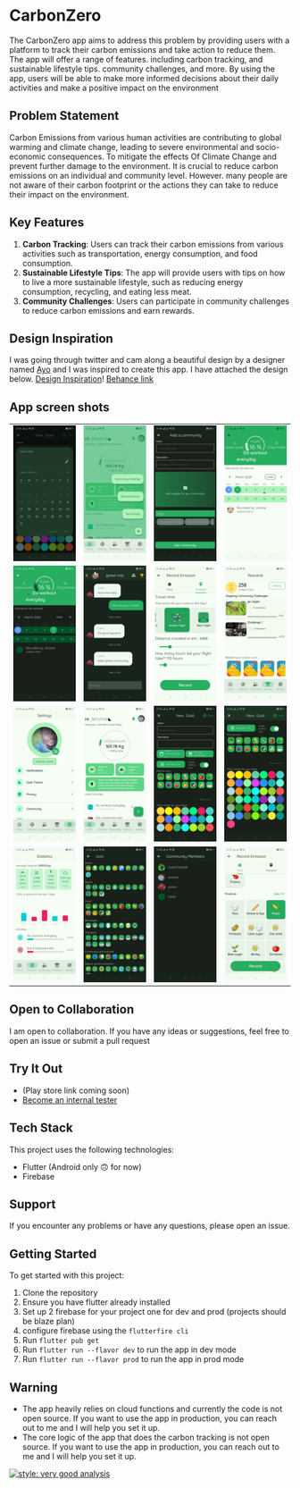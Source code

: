 # CarbonZero

The CarbonZero app aims to address this problem by providing users with a platform to
track their carbon emissions and take action to reduce them. The app will offer a range of
features. including carbon tracking, and sustainable lifestyle tips. community challenges, and
more. By using the app, users will be able to make more informed decisions about their
daily activities and make a positive impact on the environment

## Problem Statement

Carbon Emissions from various human activities are contributing to global warming and
climate change, leading to severe environmental and socio-economic consequences. To mitigate the effects Of Climate Change and prevent further damage to the
environment. It is crucial to reduce carbon emissions on an individual and community level.
However. many people are not aware of their carbon footprint or the actions they can take to reduce their impact on the environment.

## Key Features

1. **Carbon Tracking**: Users can track their carbon emissions from various activities such as transportation, energy consumption, and food consumption.
2. **Sustainable Lifestyle Tips**: The app will provide users with tips on how to live a more sustainable lifestyle, such as reducing energy consumption, recycling, and eating less meat.
3. **Community Challenges**: Users can participate in community challenges to reduce carbon emissions and earn rewards.

## Design Inspiration

I was going through twitter and cam along a beautiful design by a designer named [Ayo](https://x.com/theay_o?t=dxzjbpj_bMy188D3_0Jquw&s=08) and I was inspired to create this app. I have attached the design below.
[Design Inspiration](https://www.figma.com/file/kN8GWRfSo40TcEls4bI0EY/CarbonZero?type=design&t=ZWEF6WdvALWxMJpG-6)!
[Behance link](https://www.behance.net/gallery/165836409/CarbonZero-%28-Case-Study-%29)

## App screen shots

<table>
  <tr>
    <td><img src="./screenshot/IMG-20240331-WA0072.jpg" alt="Screenshot 1" width="200"/></td>
    <td><img src="./screenshot/IMG-20240331-WA0073.jpg" alt="Screenshot 2" width="200"/></td>
    <td><img src="./screenshot/IMG-20240331-WA0074.jpg" alt="Screenshot 3" width="200"/></td>
    <td><img src="./screenshot/IMG-20240331-WA0075.jpg" alt="Screenshot 4" width="200"/></td>
  </tr>
  <tr>
    <td><img src="./screenshot/IMG-20240331-WA0076.jpg" alt="Screenshot 5" width="200"/></td>
    <td><img src="./screenshot/IMG-20240331-WA0077.jpg" alt="Screenshot 6" width="200"/></td>
     <td><img src="./screenshot/IMG-20240331-WA0078.jpg" alt="Screenshot 7" width="200"/></td>
       <td><img src="./screenshot/IMG-20240331-WA0079.jpg" alt="Screenshot 8" width="200"/></td>
  </tr>
    <tr>
    <td><img src="./screenshot/IMG-20240331-WA0080.jpg" alt="Screenshot 9" width="200"/></td>
    <td><img src="./screenshot/IMG-20240331-WA0081.jpg" alt="Screenshot 10" width="200"/></td>
     <td><img src="./screenshot/IMG-20240331-WA0082.jpg" alt="Screenshot 11" width="200"/></td>
    <td><img src="./screenshot/IMG-20240331-WA0083.jpg" alt="Screenshot 12" width="200"/></td>
  </tr>
   <tr>
    <td><img src="./screenshot/IMG-20240331-WA0084.jpg" alt="Screenshot 13" width="200"/></td>
    <td><img src="./screenshot/IMG-20240331-WA0085.jpg" alt="Screenshot 14" width="200"/></td>
     <td><img src="./screenshot/IMG-20240331-WA0086.jpg" alt="Screenshot 15" width="200"/></td>
    <td><img src="./screenshot/IMG-20240331-WA0087.jpg" alt="Screenshot 16" width="200"/></td>
  </tr>
</table>

## Open to Collaboration

I am open to collaboration. If you have any ideas or suggestions, feel free to open an issue or submit a pull request

## Try It Out

- (Play store link coming soon)
- [Become an internal tester](https://appdistribution.firebase.google.com/testerapps/1:581400212875:android:a68d8eeea6323ec5a7ab8e/releases/6l3s3l6k8inpg?utm_source=firebase-console)

## Tech Stack

This project uses the following technologies:

- Flutter (Android only 🙃 for now)
- Firebase

## Support

If you encounter any problems or have any questions, please open an issue.

## Getting Started

To get started with this project:

1. Clone the repository
2. Ensure you have flutter already installed
3. Set up 2 firebase for your project one for dev and prod (projects should be blaze plan)
4. configure firebase using the `flutterfire cli`
5. Run `flutter pub get`
6. Run `flutter run --flavor dev` to run the app in dev mode
7. Run `flutter run --flavor prod` to run the app in prod mode

## **Warning**

- The app heavily relies on cloud functions and currently the code is not open source. If you want to use the app in production, you can reach out to me and I will help you set it up.
- The core logic of the app that does the carbon tracking is not open source. If you want to use the app in production, you can reach out to me and I will help you set it up.

[![style: very good analysis](https://img.shields.io/badge/style-very_good_analysis-B22C89.svg)](https://pub.dev/packages/very_good_analysis)

